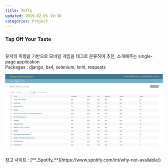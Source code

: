 ```yaml
---
title: Toffy
updated: 2019-02-05 19:38
categories: Project
---
```


### Tap Off Your Taste
<br>
유저의 취향을 기반으로 모바일 게임을 태그로 분류하여 추천, 소개해주는 single-page application
<br>
Packages : django, bs4, selenium, lxml, requests

![.](assets/200216.JPG)

<br>
참고 사이트 : [**_Spotify_**](https://www.spotify.com/int/why-not-available/)
